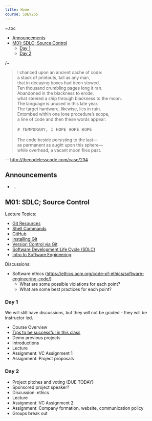 ```yaml
---
title: Home
course: SDEV265
---
```


~.toc

- [Announcements](#announcements)
- [M01: SDLC; Source Control](#m01-sdlc-source-control)
  - [Day 1](#day-1)
  - [Day 2](#day-2)

/~

<blockquote>     
    I chanced upon an ancient cache of code:       <br />
    a stack of printouts, tall as any man,         <br />
    that in decaying boxes had been stowed.        <br />
    Ten thousand crumbling pages long it ran.      <br />
    Abandoned in the blackness to erode,           <br />
    what steered a ship through blackness to the moon. <br />
    The language is unused in this late year.      <br />
    The target hardware, likewise, lies in ruin.   <br />
    Entombed within one lone procedure’s scope,    <br />
    a line of code and then these words appear:    <br />
                                                  <br />
    <tt># TEMPORARY, I HOPE HOPE HOPE</tt>         <br />
                                                  <br />
    The code beside persisting to the last&mdash;<br />
    as permanent as aught upon this sphere&mdash;<br />
    while overhead, a vacant moon flies past.      <br />
</blockquote>

-- http://thecodelesscode.com/case/234

## Announcements

- ...

## M01: SDLC; Source Control

Lecture Topics:

- [Git Resources](../common/git_resoures.md?course=SDEV265)
- [Shell Commands](../common/basic_shell_commands.md?course=SDEV265)
- [GitHub](../common/github.md?course=SDEV265)
- [Installing Git](../common/installing_git.md?course=SDEV265)
- [Version Control via Git](../common/git_version_control.md?course=SDEV265)
- [Software Development Life Cycle (SDLC)](../common/sdlc.html?course=SDEV265)
- [Intro to Software Engineering](software_engineering.html)

<!--
Git: branch, branching strategies, merge, merge conflicts
-->

Discussions:

- Software ethics (https://ethics.acm.org/code-of-ethics/software-engineering-code/)
  - What are some possible violations for each point?
  - What are some best practices for each point?

### Day 1

We will still have discussions, but they will not be graded - they will be instructor led.

- Course Overview
- [Tips to be successful in this class](intro_to_course.html)
- Demo previous projects
- Introductions
- Lecture
- Assignment: VC Assignment 1
- Assignment: Project proposals

### Day 2

- Project pitches and voting (DUE TODAY)
- Sponsored project speaker?
- Discussion: ethics
- Lecture
- Assignment: VC Assignment 2
- Assignment: Company formation, website, communication policy
- Groups break out

<!--

## M02: Software Evolution; Project Management; Project Planning

### Day 3

Lecture:

- [Configuration Management](configuration_management.html)
- [Git - Beyond the Basics](git_advanced.html)

Intro to Assignments:

- VC Assignment 2
- Company formation assignment

### Day 4

Activities:

**Guest Speaker: Tactile Engineering**

Lecture:

- Software Evolution (ch 9.1-9.3) (TODO: transfer from SDEV_265_M02_W1)

### Day 5

Lecture:

https://docs.google.com/document/d/1B56TB159UEySnExPDaq1nnYiV0qKAXRUfZKbcCRXtRU/edit?usp=sharing

- Risk Managment
- People and Teams
- Project Planning

Intro to Assignments:

- Resource Selection Assignment

## M03: Requirements Engineering; Agile Development

### Day 6

Lecture:

- [Feasibility](feasibility.html)

Intro to Assignments:

- Iteration 1 Requirements Documentation

### Day 7

Lecture:

- [Requirements Elicitation](requirements_elicitation.html)

- [Requirements Specification](requirements_specification.html)

  - We covered this last time

- [Requirements Validation](requirements_validation.html)

Intro to Assignments:

- Midterm Career Development and Review

### Day 8

Performance Review and Career Development

## M04: Software Testing; Reliability

### Day 9

- [Software Testing Overview](software_testing_overview.html)

- [Development Testing](development_testing.html)

- [Release Testing](release_testing.html)

- [User Testing](user_testing.html)

- [Software Testing Review](software_testing_review.html)

Intro to Assignments:

- Iteration 1 Release

### Day 10

Intro to Assignments:

- Iteration 2 Requirements Documentation
- Professional Development Seminar
- Performance Testing and Profiling

### Day 11

Professor out

### Day 12

Professor out

## M05: Data and Process Modeling

### Day 13

Review: [UML](../SDEV120/uml.html?course=SDEV265)

[Types of Data](types_of_data.html)

[Data Passing and APIs](data_passing_apis.html)

[Data Hierarchies](data_hierarchies.html)

[Data Modeling and Mapping](data_modeling_mapping.html)

## M06: Modular Design and SOLID Programming

### Day 14


[Modular Design](modular_design.html)

[Software Architectural Patterns](software_architectural_patterns.html)

[SOLID Programming Principles](solid.html)

- [Single Responsibility Principle](single_responsibility_principle.html)

- [Open/Closed Principle](open_closed_principle.html)

- [Liskov Substitution Principle](liskov_substitution_principle.html)

- [Interface Segregation Principle](interface_segregation_principle.html)

- [Dependency Inversion Principle](dependency_inversion_principle.html)

## M07: Distributed Architectures

### Day 15

[Distributed Systems](distributed_systems.html)

[Software Communication Patterns](software_communication_patterns.html)

...

Build Tools and Automation Assignment

-->
